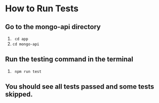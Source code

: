 # How to Run Tests

## Go to the mongo-api directory

1. ` cd app`
2. `cd mongo-api`

## Run the testing command in the terminal

1. ` npm run test`

## You should see all tests passed and some tests skipped.
